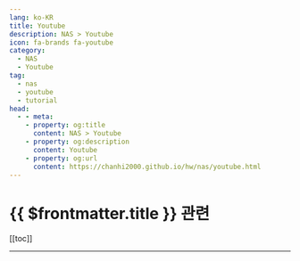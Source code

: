 ```yaml
---
lang: ko-KR
title: Youtube
description: NAS > Youtube
icon: fa-brands fa-youtube
category:
  - NAS
  - Youtube 
tag:
  - nas
  - youtube
  - tutorial
head:
  - - meta:
    - property: og:title
      content: NAS > Youtube
    - property: og:description
      content: Youtube
    - property: og:url
      content: https://chanhi2000.github.io/hw/nas/youtube.html
---
```


# {{ $frontmatter.title }} 관련

[[toc]]

---

<MyYouTubeItems jsonName="yu-Level1Techs" /><!-- Level1Techs -->
<MyYouTubeItems jsonName="yu-SpaceRexWill" /><!-- SpaceRex -->
<MyYouTubeItems jsonName="yu-ThisDoesNotCompute" /><!-- This Does Not Compute -->
<MyYouTubeItems jsonName="yu-NicoKnowsTech" /><!-- Nico Knows Tech -->
<MyYouTubeItems jsonName="yu-2GuysTek" /><!-- 2GuysTek -->
<MyYouTubeItems jsonName="yu-BudgetNerd" /><!-- Budget Nerd -->
<MyYouTubeItems jsonName="yu-ColorScale" /><!-- ColorScale -->

<TagLinks />